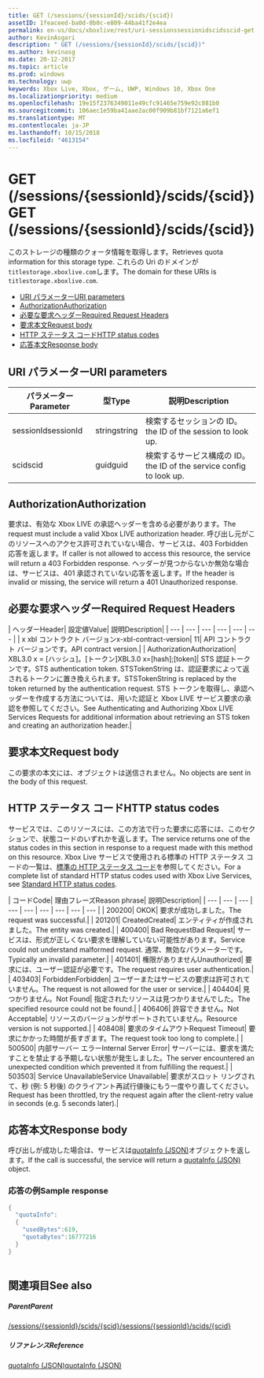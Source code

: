 ```yaml
---
title: GET (/sessions/{sessionId}/scids/{scid})
assetID: 1feaceed-ba0d-0b0c-e809-44ba41f2e4ea
permalink: en-us/docs/xboxlive/rest/uri-sessionssessionidscidsscid-get.html
author: KevinAsgari
description: " GET (/sessions/{sessionId}/scids/{scid})"
ms.author: kevinasg
ms.date: 20-12-2017
ms.topic: article
ms.prod: windows
ms.technology: uwp
keywords: Xbox Live, Xbox, ゲーム, UWP, Windows 10, Xbox One
ms.localizationpriority: medium
ms.openlocfilehash: 19e15f2376349011e49cfc91465e759e92c881b0
ms.sourcegitcommit: 106aec1e59ba41aae2ac00f909b81bf7121a6ef1
ms.translationtype: MT
ms.contentlocale: ja-JP
ms.lasthandoff: 10/15/2018
ms.locfileid: "4613154"
---
```

# <a name="get-sessionssessionidscidsscid"></a><span data-ttu-id="b4c8e-104">GET (/sessions/{sessionId}/scids/{scid})</span><span class="sxs-lookup"><span data-stu-id="b4c8e-104">GET (/sessions/{sessionId}/scids/{scid})</span></span>
<span data-ttu-id="b4c8e-105">このストレージの種類のクォータ情報を取得します。</span><span class="sxs-lookup"><span data-stu-id="b4c8e-105">Retrieves quota information for this storage type.</span></span> <span data-ttu-id="b4c8e-106">これらの Uri のドメインが`titlestorage.xboxlive.com`します。</span><span class="sxs-lookup"><span data-stu-id="b4c8e-106">The domain for these URIs is `titlestorage.xboxlive.com`.</span></span>
 
  * [<span data-ttu-id="b4c8e-107">URI パラメーター</span><span class="sxs-lookup"><span data-stu-id="b4c8e-107">URI parameters</span></span>](#ID4EX)
  * [<span data-ttu-id="b4c8e-108">Authorization</span><span class="sxs-lookup"><span data-stu-id="b4c8e-108">Authorization</span></span>](#ID4ECB)
  * [<span data-ttu-id="b4c8e-109">必要な要求ヘッダー</span><span class="sxs-lookup"><span data-stu-id="b4c8e-109">Required Request Headers</span></span>](#ID4ENB)
  * [<span data-ttu-id="b4c8e-110">要求本文</span><span class="sxs-lookup"><span data-stu-id="b4c8e-110">Request body</span></span>](#ID4EWC)
  * [<span data-ttu-id="b4c8e-111">HTTP ステータス コード</span><span class="sxs-lookup"><span data-stu-id="b4c8e-111">HTTP status codes</span></span>](#ID4EBD)
  * [<span data-ttu-id="b4c8e-112">応答本文</span><span class="sxs-lookup"><span data-stu-id="b4c8e-112">Response body</span></span>](#ID4E2H)
 
<a id="ID4EX"></a>

 
## <a name="uri-parameters"></a><span data-ttu-id="b4c8e-113">URI パラメーター</span><span class="sxs-lookup"><span data-stu-id="b4c8e-113">URI parameters</span></span>
 
| <span data-ttu-id="b4c8e-114">パラメーター</span><span class="sxs-lookup"><span data-stu-id="b4c8e-114">Parameter</span></span>| <span data-ttu-id="b4c8e-115">型</span><span class="sxs-lookup"><span data-stu-id="b4c8e-115">Type</span></span>| <span data-ttu-id="b4c8e-116">説明</span><span class="sxs-lookup"><span data-stu-id="b4c8e-116">Description</span></span>| 
| --- | --- | --- | 
| <span data-ttu-id="b4c8e-117">sessionId</span><span class="sxs-lookup"><span data-stu-id="b4c8e-117">sessionId</span></span>| <span data-ttu-id="b4c8e-118">string</span><span class="sxs-lookup"><span data-stu-id="b4c8e-118">string</span></span>| <span data-ttu-id="b4c8e-119">検索するセッションの ID。</span><span class="sxs-lookup"><span data-stu-id="b4c8e-119">the ID of the session to look up.</span></span>| 
| <span data-ttu-id="b4c8e-120">scid</span><span class="sxs-lookup"><span data-stu-id="b4c8e-120">scid</span></span>| <span data-ttu-id="b4c8e-121">guid</span><span class="sxs-lookup"><span data-stu-id="b4c8e-121">guid</span></span>| <span data-ttu-id="b4c8e-122">検索するサービス構成の ID。</span><span class="sxs-lookup"><span data-stu-id="b4c8e-122">the ID of the service config to look up.</span></span>| 
  
<a id="ID4ECB"></a>

 
## <a name="authorization"></a><span data-ttu-id="b4c8e-123">Authorization</span><span class="sxs-lookup"><span data-stu-id="b4c8e-123">Authorization</span></span>
 
<span data-ttu-id="b4c8e-124">要求は、有効な Xbox LIVE の承認ヘッダーを含める必要があります。</span><span class="sxs-lookup"><span data-stu-id="b4c8e-124">The request must include a valid Xbox LIVE authorization header.</span></span> <span data-ttu-id="b4c8e-125">呼び出し元がこのリソースへのアクセス許可されていない場合、サービスは、403 Forbidden 応答を返します。</span><span class="sxs-lookup"><span data-stu-id="b4c8e-125">If caller is not allowed to access this resource, the service will return a 403 Forbidden response.</span></span> <span data-ttu-id="b4c8e-126">ヘッダーが見つからないか無効な場合は、サービスは、401 承認されていない応答を返します。</span><span class="sxs-lookup"><span data-stu-id="b4c8e-126">If the header is invalid or missing, the service will return a 401 Unauthorized response.</span></span> 
  
<a id="ID4ENB"></a>

 
## <a name="required-request-headers"></a><span data-ttu-id="b4c8e-127">必要な要求ヘッダー</span><span class="sxs-lookup"><span data-stu-id="b4c8e-127">Required Request Headers</span></span>
 
| <span data-ttu-id="b4c8e-128">ヘッダー</span><span class="sxs-lookup"><span data-stu-id="b4c8e-128">Header</span></span>| <span data-ttu-id="b4c8e-129">設定値</span><span class="sxs-lookup"><span data-stu-id="b4c8e-129">Value</span></span>| <span data-ttu-id="b4c8e-130">説明</span><span class="sxs-lookup"><span data-stu-id="b4c8e-130">Description</span></span>| 
| --- | --- | --- | --- | --- | --- | 
| <span data-ttu-id="b4c8e-131">x xbl コントラクト バージョン</span><span class="sxs-lookup"><span data-stu-id="b4c8e-131">x-xbl-contract-version</span></span>| <span data-ttu-id="b4c8e-132">1</span><span class="sxs-lookup"><span data-stu-id="b4c8e-132">1</span></span>| <span data-ttu-id="b4c8e-133">API コントラクト バージョンです。</span><span class="sxs-lookup"><span data-stu-id="b4c8e-133">API contract version.</span></span>| 
| <span data-ttu-id="b4c8e-134">Authorization</span><span class="sxs-lookup"><span data-stu-id="b4c8e-134">Authorization</span></span>| <span data-ttu-id="b4c8e-135">XBL3.0 x = [ハッシュ]。[トークン]</span><span class="sxs-lookup"><span data-stu-id="b4c8e-135">XBL3.0 x=[hash];[token]</span></span>| <span data-ttu-id="b4c8e-136">STS 認証トークンです。</span><span class="sxs-lookup"><span data-stu-id="b4c8e-136">STS authentication token.</span></span> <span data-ttu-id="b4c8e-137">STSTokenString は、認証要求によって返されるトークンに置き換えられます。</span><span class="sxs-lookup"><span data-stu-id="b4c8e-137">STSTokenString is replaced by the token returned by the authentication request.</span></span> <span data-ttu-id="b4c8e-138">STS トークンを取得し、承認ヘッダーを作成する方法については、用いた認証と Xbox LIVE サービス要求の承認を参照してください。</span><span class="sxs-lookup"><span data-stu-id="b4c8e-138">See Authenticating and Authorizing Xbox LIVE Services Requests for additional information about retrieving an STS token and creating an authorization header.</span></span>| 
  
<a id="ID4EWC"></a>

 
## <a name="request-body"></a><span data-ttu-id="b4c8e-139">要求本文</span><span class="sxs-lookup"><span data-stu-id="b4c8e-139">Request body</span></span>
 
<span data-ttu-id="b4c8e-140">この要求の本文には、オブジェクトは送信されません。</span><span class="sxs-lookup"><span data-stu-id="b4c8e-140">No objects are sent in the body of this request.</span></span>
  
<a id="ID4EBD"></a>

 
## <a name="http-status-codes"></a><span data-ttu-id="b4c8e-141">HTTP ステータス コード</span><span class="sxs-lookup"><span data-stu-id="b4c8e-141">HTTP status codes</span></span>
 
<span data-ttu-id="b4c8e-142">サービスでは、このリソースには、この方法で行った要求に応答には、このセクションで、状態コードのいずれかを返します。</span><span class="sxs-lookup"><span data-stu-id="b4c8e-142">The service returns one of the status codes in this section in response to a request made with this method on this resource.</span></span> <span data-ttu-id="b4c8e-143">Xbox Live サービスで使用される標準の HTTP ステータス コードの一覧は、[標準の HTTP ステータス コード](../../additional/httpstatuscodes.md)を参照してください。</span><span class="sxs-lookup"><span data-stu-id="b4c8e-143">For a complete list of standard HTTP status codes used with Xbox Live Services, see [Standard HTTP status codes](../../additional/httpstatuscodes.md).</span></span>
 
| <span data-ttu-id="b4c8e-144">コード</span><span class="sxs-lookup"><span data-stu-id="b4c8e-144">Code</span></span>| <span data-ttu-id="b4c8e-145">理由フレーズ</span><span class="sxs-lookup"><span data-stu-id="b4c8e-145">Reason phrase</span></span>| <span data-ttu-id="b4c8e-146">説明</span><span class="sxs-lookup"><span data-stu-id="b4c8e-146">Description</span></span>| 
| --- | --- | --- | --- | --- | --- | --- | --- | --- | 
| <span data-ttu-id="b4c8e-147">200</span><span class="sxs-lookup"><span data-stu-id="b4c8e-147">200</span></span>| <span data-ttu-id="b4c8e-148">OK</span><span class="sxs-lookup"><span data-stu-id="b4c8e-148">OK</span></span>| <span data-ttu-id="b4c8e-149">要求が成功しました。</span><span class="sxs-lookup"><span data-stu-id="b4c8e-149">The request was successful.</span></span>| 
| <span data-ttu-id="b4c8e-150">201</span><span class="sxs-lookup"><span data-stu-id="b4c8e-150">201</span></span>| <span data-ttu-id="b4c8e-151">Created</span><span class="sxs-lookup"><span data-stu-id="b4c8e-151">Created</span></span>| <span data-ttu-id="b4c8e-152">エンティティが作成されました。</span><span class="sxs-lookup"><span data-stu-id="b4c8e-152">The entity was created.</span></span>| 
| <span data-ttu-id="b4c8e-153">400</span><span class="sxs-lookup"><span data-stu-id="b4c8e-153">400</span></span>| <span data-ttu-id="b4c8e-154">Bad Request</span><span class="sxs-lookup"><span data-stu-id="b4c8e-154">Bad Request</span></span>| <span data-ttu-id="b4c8e-155">サービスは、形式が正しくない要求を理解していない可能性があります。</span><span class="sxs-lookup"><span data-stu-id="b4c8e-155">Service could not understand malformed request.</span></span> <span data-ttu-id="b4c8e-156">通常、無効なパラメーターです。</span><span class="sxs-lookup"><span data-stu-id="b4c8e-156">Typically an invalid parameter.</span></span>| 
| <span data-ttu-id="b4c8e-157">401</span><span class="sxs-lookup"><span data-stu-id="b4c8e-157">401</span></span>| <span data-ttu-id="b4c8e-158">権限がありません</span><span class="sxs-lookup"><span data-stu-id="b4c8e-158">Unauthorized</span></span>| <span data-ttu-id="b4c8e-159">要求には、ユーザー認証が必要です。</span><span class="sxs-lookup"><span data-stu-id="b4c8e-159">The request requires user authentication.</span></span>| 
| <span data-ttu-id="b4c8e-160">403</span><span class="sxs-lookup"><span data-stu-id="b4c8e-160">403</span></span>| <span data-ttu-id="b4c8e-161">Forbidden</span><span class="sxs-lookup"><span data-stu-id="b4c8e-161">Forbidden</span></span>| <span data-ttu-id="b4c8e-162">ユーザーまたはサービスの要求は許可されていません。</span><span class="sxs-lookup"><span data-stu-id="b4c8e-162">The request is not allowed for the user or service.</span></span>| 
| <span data-ttu-id="b4c8e-163">404</span><span class="sxs-lookup"><span data-stu-id="b4c8e-163">404</span></span>| <span data-ttu-id="b4c8e-164">見つかりません。</span><span class="sxs-lookup"><span data-stu-id="b4c8e-164">Not Found</span></span>| <span data-ttu-id="b4c8e-165">指定されたリソースは見つかりませんでした。</span><span class="sxs-lookup"><span data-stu-id="b4c8e-165">The specified resource could not be found.</span></span>| 
| <span data-ttu-id="b4c8e-166">406</span><span class="sxs-lookup"><span data-stu-id="b4c8e-166">406</span></span>| <span data-ttu-id="b4c8e-167">許容できません。</span><span class="sxs-lookup"><span data-stu-id="b4c8e-167">Not Acceptable</span></span>| <span data-ttu-id="b4c8e-168">リソースのバージョンがサポートされていません。</span><span class="sxs-lookup"><span data-stu-id="b4c8e-168">Resource version is not supported.</span></span>| 
| <span data-ttu-id="b4c8e-169">408</span><span class="sxs-lookup"><span data-stu-id="b4c8e-169">408</span></span>| <span data-ttu-id="b4c8e-170">要求のタイムアウト</span><span class="sxs-lookup"><span data-stu-id="b4c8e-170">Request Timeout</span></span>| <span data-ttu-id="b4c8e-171">要求にかかった時間が長すぎます。</span><span class="sxs-lookup"><span data-stu-id="b4c8e-171">The request took too long to complete.</span></span>| 
| <span data-ttu-id="b4c8e-172">500</span><span class="sxs-lookup"><span data-stu-id="b4c8e-172">500</span></span>| <span data-ttu-id="b4c8e-173">内部サーバー エラー</span><span class="sxs-lookup"><span data-stu-id="b4c8e-173">Internal Server Error</span></span>| <span data-ttu-id="b4c8e-174">サーバーには、要求を満たすことを禁止する予期しない状態が発生しました。</span><span class="sxs-lookup"><span data-stu-id="b4c8e-174">The server encountered an unexpected condition which prevented it from fulfilling the request.</span></span>| 
| <span data-ttu-id="b4c8e-175">503</span><span class="sxs-lookup"><span data-stu-id="b4c8e-175">503</span></span>| <span data-ttu-id="b4c8e-176">Service Unavailable</span><span class="sxs-lookup"><span data-stu-id="b4c8e-176">Service Unavailable</span></span>| <span data-ttu-id="b4c8e-177">要求がスロット リングされて、秒 (例: 5 秒後) のクライアント再試行値後にもう一度やり直してください。</span><span class="sxs-lookup"><span data-stu-id="b4c8e-177">Request has been throttled, try the request again after the client-retry value in seconds (e.g. 5 seconds later).</span></span>| 
  
<a id="ID4E2H"></a>

 
## <a name="response-body"></a><span data-ttu-id="b4c8e-178">応答本文</span><span class="sxs-lookup"><span data-stu-id="b4c8e-178">Response body</span></span>
 
<span data-ttu-id="b4c8e-179">呼び出しが成功した場合は、サービスは[quotaInfo (JSON)](../../json/json-quota.md)オブジェクトを返します。</span><span class="sxs-lookup"><span data-stu-id="b4c8e-179">If the call is successful, the service will return a [quotaInfo (JSON)](../../json/json-quota.md) object.</span></span> 
 
<a id="ID4EKAAC"></a>

 
### <a name="sample-response"></a><span data-ttu-id="b4c8e-180">応答の例</span><span class="sxs-lookup"><span data-stu-id="b4c8e-180">Sample response</span></span>
 

```cpp
{
  "quotaInfo":
  {
    "usedBytes":619,
    "quotaBytes":16777216
  }
}
         
```

   
<a id="ID4EWAAC"></a>

 
## <a name="see-also"></a><span data-ttu-id="b4c8e-181">関連項目</span><span class="sxs-lookup"><span data-stu-id="b4c8e-181">See also</span></span>
 
<a id="ID4EYAAC"></a>

 
##### <a name="parent"></a><span data-ttu-id="b4c8e-182">Parent</span><span class="sxs-lookup"><span data-stu-id="b4c8e-182">Parent</span></span> 

[<span data-ttu-id="b4c8e-183">/sessions/{sessionId}/scids/{scid}</span><span class="sxs-lookup"><span data-stu-id="b4c8e-183">/sessions/{sessionId}/scids/{scid}</span></span>](uri-sessionssessionidscidsscid.md)

  
<a id="ID4ECBAC"></a>

 
##### <a name="reference"></a><span data-ttu-id="b4c8e-184">リファレンス</span><span class="sxs-lookup"><span data-stu-id="b4c8e-184">Reference</span></span> 

[<span data-ttu-id="b4c8e-185">quotaInfo (JSON)</span><span class="sxs-lookup"><span data-stu-id="b4c8e-185">quotaInfo (JSON)</span></span>](../../json/json-quota.md)

   